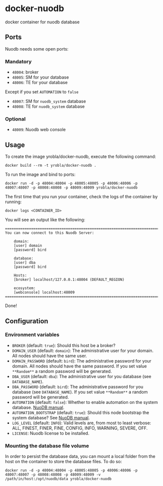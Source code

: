 docker-nuodb
============

docker container for nuodb database

Ports
-----

Nuodb needs some open ports:

### Mandatory

- `48004`: broker
- `48005`: SM for your database
- `48006`: TE for your database

Except if you set `AUTOMATION` to `false`

- `48007`: SM for `nuodb_system` database
- `48008`: TE for `nuodb_system` database

### Optional

- `48009`: Nuodb web console

Usage
-----

To create the image yrobla/docker-nuodb, execute the following command:

    docker build --rm -t yrobla/docker-nuodb .

To run the image and bind to ports:

    docker run -d -p 48004:48004 -p 48005:48005 -p 48006:48006 -p 48007:48007 -p 48008:48008 -p 48009:48009 yrobla/docker-nuodb

The first time that you run your container, check the logs of the container by running:

    docker logs <CONTAINER_ID>

You will see an output like the following:

    ========================================================================================
    You can now connect to this Nuodb Server:

        domain:
        [user] domain
        [password] bird

        database:
        [user] dba
        [password] bird
        
        Hosts:
        [broker] localhost/127.0.0.1:48004 (DEFAULT_REGION)
        
        ecosystem:
        [webconsole] localhost:48009
    ========================================================================================

Done!

Configuration
-------------

### Environment variables

- `BROKER` (default: `true`): Should this host be a broker?
- `DOMAIN_USER` (default: `domain`): The administrative user for your domain. All nodes should have the same user.
- `DOMAIN_PASSWORD` (default: `bird`): The administrative password for your domain. All nodes should have the same password. If you set value `**Random**` a random password will be generated.
- `DBA_USER` (default: `dba`): The administrative user for you database (see `DATABASE_NAME`).
- `DBA_PASSWORD` (default: `bird`): The administrative password for you database (see `DATABASE_NAME`). If you set value `**Random**` a random password will be generated.
- `AUTOMATION` (default: `false`): Whether to enable automation on the system database. [NuoDB manual](http://dev.nuodb.com).
- `AUTOMATION_BOOTSTRAP` (default: `true`): Should this node bootstrap the system database? See [NuoDB manual](http://dev.nuodb.com).
- `LOG_LEVEL` (default: `INFO`): Valid levels are, from most to least verbose: ALL, FINEST, FINER, FINE, CONFIG, INFO, WARNING, SEVERE, OFF.
- `LICENSE`: Nuodb license to be installed.

### Mounting the database file volume

In order to persist the database data, you can mount a local folder from the host on the container to store the database files. To do so:

    docker run -d -p 48004:48004 -p 48005:48005 -p 48006:48006 -p 48007:48007 -p 48008:48008 -p 48009:48009 -v /path/in/host:/opt/nuodb/data yrobla/docker-nuodb
